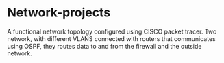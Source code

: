 # Network-projects
A functional network topology configured using CISCO packet tracer. Two network, with different VLANS connected with routers that communicates using OSPF, they routes data to and from the firewall and the outside network.
